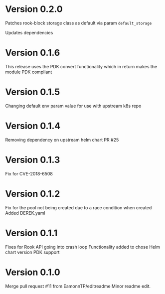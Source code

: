# Version 0.2.0

Patches rook-block storage class as default via param `default_storage`

Updates dependencies

# Version 0.1.6

This release uses the PDK convert functionality which in return makes the module PDK compliant

# Version 0.1.5

Changing default env param value for use with upstream k8s repo

# Version 0.1.4

Removing dependency on upstream helm chart PR #25

# Version 0.1.3

Fix for CVE-2018-6508

# Version 0.1.2

Fix for the pool not being created due to a race condition when created
Added DEREK.yaml

# Version 0.1.1

Fixes for Rook API going into crash loop
Functionality added to chose Helm chart version
PDK support

# Version 0.1.0

Merge pull request #11 from EamonnTP/editreadme
Minor readme edit.
